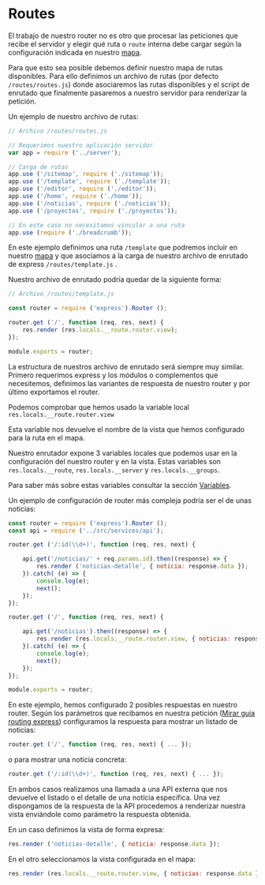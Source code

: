 # Routes

El trabajo de nuestro router no es otro que procesar las peticiones que recibe el servidor y elegir qué ruta o  `route` interna debe cargar según la configuración indicada en nuestro [mapa](./mapa.md).

Para que esto sea posible debemos definir nuestro mapa de rutas disponibles. Para ello definimos un archivo de rutas (por defecto `/routes/routes.js`) donde asociaremos las rutas disponibles y el script de enrutado que finalmente pasaremos a nuestro servidor para renderizar la petición.

Un ejemplo de nuestro archivo de rutas:

```javascript
// Archivo /routes/routes.js

// Requerimos nuestro aplicación servidor
var app = require ('../server');

// Carga de rutas
app.use ('/sitemap', require ('./sitemap'));
app.use ('/template', require ('./template'));
app.use ('/editor', require ('./editor'));
app.use ('/home', require ('./home'));
app.use ('/noticias', require ('./noticias'));
app.use ('/proyectos', require ('./proyectos'));

// En este caso no necesitamos vincular a una ruta
app.use (require ('./breadcrumb'));
```

En este ejemplo definimos una ruta `/template` que podremos incluir en nuestro [mapa](./mapa.md) y que asociamos a la carga de nuestro archivo de enrutado de express `/routes/template.js` .

Nuestro archivo de enrutado podría quedar de la siguiente forma:

```javascript
// Archivo /routes/template.js

const router = require ('express').Router ();

router.get ('/', function (req, res, next) {
	res.render (res.locals.__route.router.view);
});

module.exports = router;
```

La estructura de nuestros archivo de enrutado será siempre muy similar. Primero requerimos express y los módulos o complementos que necesitemos, definimos las variantes de respuesta de nuestro router y por último exportamos el router.

Podemos comprobar que hemos usado la variable local `res.locals.__route.router.view`

Esta variable nos devuelve el nombre de la vista que hemos configurado para la ruta en el mapa.

Nuestro enrutador expone 3 variables locales que podemos usar en la configuración del nuestro router y en la vista. Estas variables son `res.locals.__route`, `res.locals.__server` y  `res.locals.__groups`.

Para saber más sobre estas variables consultar la sección [Variables](./variables.md).

Un ejemplo de configuración de router más compleja podría ser el de unas noticias:

```javascript
const router = require ('express').Router ();
const api = require ('../src/services/api');

router.get ('/:id(\\d+)', function (req, res, next) {

	api.get('/noticias/' + req.params.id).then((response) => {
		res.render ('noticias-detalle', { noticia: response.data });
	}).catch( (e) => {
		console.log(e);
		next();
	});
});

router.get ('/', function (req, res, next) {

	api.get('/noticias').then((response) => {
		res.render (res.locals.__route.router.view, { noticias: response.data });
	}).catch( (e) => {
		console.log(e);
		next();
	});
});

module.exports = router;
```

En este ejemplo, hemos configurado 2 posibles respuestas en nuestro router. Según los parámetros que recibamos en nuestra petición ([Mirar guía routing express](http://expressjs.com/en/guide/routing.html)) configuramos la respuesta para mostrar un listado de noticias:

````javascript
router.get ('/', function (req, res, next) { ... });
````

o para mostrar una noticia concreta:

```javascript
router.get ('/:id(\\d+)', function (req, res, next) { ... });
```

En ambos casos realizamos una llamada a una API externa que nos devuelve el listado o el detalle de una notícia específica. Una vez dispongamos de la respuesta de la API procedemos a renderizar nuestra vista enviándole como parámetro la respuesta obtenida.

En un caso definimos la vista de forma expresa:

```javascript
res.render ('noticias-detalle', { noticia: response.data });
```

En el otro seleccionamos la vista configurada en el mapa:

```javascript
res.render (res.locals.__route.router.view, { noticias: response.data });
```


